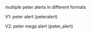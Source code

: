 multiple peter alerts in different formats

V1:
peter alert (peteralert)

V2: 
peter mega alert (peter_alert)
